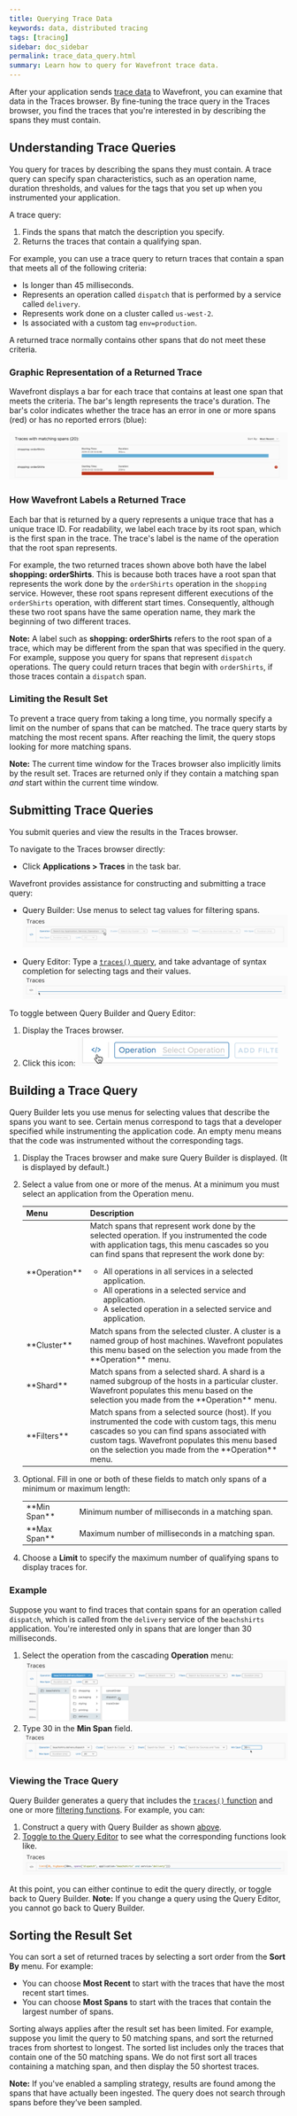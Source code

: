 ```yaml
---
title: Querying Trace Data
keywords: data, distributed tracing
tags: [tracing]
sidebar: doc_sidebar
permalink: trace_data_query.html
summary: Learn how to query for Wavefront trace data.
---
```


After your application sends [trace data](tracing_basics.html#wavefront_trace_data) to Wavefront, you can examine that data in the Traces browser. By fine-tuning the trace query in the Traces browser, you find the traces that you're interested in by describing the spans they must contain.

## Understanding Trace Queries

You query for traces by describing the spans they must contain. A trace query can specify span characteristics, such as an operation name, duration thresholds, and values for the tags that you set up when you instrumented your application. 

A trace query:
1. Finds the spans that match the description you specify.
2. Returns the traces that contain a qualifying span. 

For example, you can use a trace query to return traces that contain a span that meets all of the following criteria: 
* Is longer than 45 milliseconds.
* Represents an operation called `dispatch` that is performed by a service called `delivery`.
* Represents work done on a cluster called `us-west-2`.
* Is associated with a custom tag `env=production`.

A returned trace normally contains other spans that do not meet these criteria. 

### Graphic Representation of a Returned Trace

Wavefront displays a bar for each trace that contains at least one span that meets the criteria. The bar's length represents the trace's duration. The bar's color indicates whether the trace has an error in one or more spans (red) or has no reported errors (blue):

![tracing query results](images/tracing_query_results.png)

### How Wavefront Labels a Returned Trace

Each bar that is returned by a query represents a unique trace that has a unique trace ID. For readability, we label each trace by its root span, which is the first span in the trace. The trace's label is the name of the operation that the root span represents.

For example, the two returned traces shown above both have the label **shopping: orderShirts**. This is because both traces have a root span
that represents the work done by the `orderShirts` operation in the `shopping` service. However, these root spans represent different executions of the `orderShirts` operation, with different start times. Consequently, although these two root spans have the same operation name, they mark the beginning of two different traces.

**Note:** A label such as **shopping: orderShirts** refers to the root span of a trace, which may be different from the span that was specified in the query. For example, suppose you query for spans that represent `dispatch` operations. The query could return traces that begin with `orderShirts`, if those traces contain a `dispatch` span. 

### Limiting the Result Set

To prevent a trace query from taking a long time, you normally specify a limit on the number of spans that can be matched. The trace query starts by matching the most recent spans.  After reaching the limit, the query stops looking for more matching spans. 

**Note:** The current time window for the Traces browser also implicitly limits by the result set. Traces are returned only if they contain a matching span _and_ start within the current time window.

<!---
**Note:** The limit applies to the number of spans that a query matches, and not to the number of traces that the query returns. For example, say you limit a query to 20 spans. If 2 or more qualified spans belong to the same trace, that trace is shown only once, and you will see fewer than 20 traces in the result set.
--->

## Submitting Trace Queries

You submit queries and view the results in the Traces browser. 

To navigate to the Traces browser directly:

* Click **Applications > Traces** in the task bar.

Wavefront provides assistance for constructing and submitting a trace query:
* Query Builder: Use menus to select tag values for filtering spans.
    ![tracing query builder](images/tracing_query_builder.png)

* Query Editor: Type a [`traces()` query](traces_function.html), and take advantage of syntax completion for selecting tags and their values. 
    ![tracing query editor](images/tracing_query_editor.png) 


To toggle between Query Builder and Query Editor: 

1. Display the Traces browser.
2. Click this icon: 
    ![tracing query toggle](images/tracing_query_toggle.png)

## Building a Trace Query

Query Builder lets you use menus for selecting values that describe the spans you want to see. Certain menus correspond to tags that a developer specified while instrumenting the application code. An empty menu means that the code was instrumented without the corresponding tags.

1. Display the Traces browser and make sure Query Builder is displayed. (It is displayed by default.)
2. Select a value from one or more of the menus. At a minimum you must select an application from the Operation menu. 

    <table>
    <colgroup>
    <col width="20%"/>
    <col width="80%"/>
    </colgroup>
    <thead>
    <tr><th>Menu</th><th>Description</th></tr>
    </thead>
    <tbody>
    <tr>
    <td markdown="span">**Operation**</td>
    <td>Match spans that represent work done by the selected operation. If you instrumented the code with application tags, this menu cascades so you can find spans that represent the work done by:
      <ul>
      <li> All operations in all services in a selected application.</li>
      <li> All operations in a selected service and application.</li>
      <li> A selected operation in a selected service and application.</li>
      </ul>
    </td>
    </tr>
    <tr>
    <td markdown="span">**Cluster**</td>
    <td markdown="span">Match spans from the selected cluster. A cluster is a named group of host machines. Wavefront populates this menu based on the selection you made from the **Operation** menu.</td>
    </tr>
    <tr>
    <td markdown="span">**Shard**</td>
    <td markdown="span">Match spans from a selected shard. A shard is a named subgroup of the hosts in a particular cluster. Wavefront populates this menu based on the selection you made from the **Operation** menu.</td>
    </tr>
    <tr>
    <td markdown="span">**Filters**</td>
    <td markdown="span">Match spans from a selected source (host). If you instrumented the code with custom tags, this menu cascades so you can find spans associated with custom tags. Wavefront populates this menu based on the selection you made from the **Operation** menu.</td>
    </tr>
    </tbody>
    </table>
    
3. Optional. Fill in one or both of these fields to match only spans of a minimum or maximum length:  
    <table>
    <colgroup>
    <col width="20%"/>
    <col width="80%"/>
    </colgroup>
    <tbody>
    <tr>
    <td markdown="span">**Min Span**</td>
    <td markdown="span">Minimum number of milliseconds in a matching span.</td>
    </tr>
    <tr>
    <td markdown="span">**Max Span**</td>
    <td markdown="span">Maximum number of milliseconds in a matching span.</td>
    </tr>
    </tbody>
    </table>
    
4. Choose a **Limit** to specify the maximum number of qualifying spans to display traces for. 

### Example

Suppose you want to find traces that contain spans for an operation called `dispatch`, which is called from the `delivery` service of the `beachshirts` application. You're interested only in spans that are longer than 30 milliseconds.  

1. Select the operation from the cascading **Operation** menu:
    ![tracing query builder menu](images/tracing_query_builder_menu.png)
2. Type 30 in the **Min Span** field.
    ![tracing query builder menu2](images/tracing_query_builder_menu2.png) 

### Viewing the Trace Query

Query Builder generates a query that includes the [`traces()` function](traces_function.html) and one or more [filtering functions](traces_function.html#filtering-functions). For example, you can: 

1. Construct a query with Query Builder as shown [above](#example).
2. [Toggle to the Query Editor](#submitting-trace-queries) to see what the corresponding functions look like. 
    ![tracing query editor from builder](images/tracing_query_editor_from_builder.png)

At this point, you can either continue to edit the query directly, or toggle back to Query Builder. **Note:** If you change a query using the Query Editor, you cannot go back to Query Builder.

## Sorting the Result Set

You can sort a set of returned traces by selecting a sort order from the **Sort By** menu. For example: 
* You can choose **Most Recent** to start with the traces that have the most recent start times.
* You can choose **Most Spans** to start with the traces that contain the largest number of spans.

Sorting always applies after the result set has been limited. For example, suppose you limit the query to 50 matching spans, and sort the returned traces from shortest to longest. The sorted list includes only the traces that contain one of the 50 matching spans. We do not first sort all traces containing a matching span, and then display the 50 shortest traces.
 
**Note:** If you've enabled a sampling strategy, results are found among the spans that have actually been ingested. The query does not search through spans before they’ve been sampled.


<!---
<table>
<colgroup>
<col width="18%"/>
<col width="50%"/>
<col width="32%"/>
</colgroup>
<thead>
<tr><th>Menu</th><th>Description</th><th>Example</th></tr>
</thead>
<tbody>
<tr>
<td markdown="span"> </td>
<td markdown="span"> </td>
<td markdown="span"> </td>
</tr>
</tbody>
</table>

<table style="width: 100%">
<colgroup>
<col width="30%"/>
<col width="70%"/>
</colgroup>
<thead>
<tr><th>Menu</th><th>Start With the Traces That Have</th></tr>
</thead>
<tbody>
<tr>
<td markdown="span">**Most Recent**</td>
<td markdown="span">The most recent start times.</td>
</tr>
<tr>
<td markdown="span">**Longest First**</td>
<td markdown="span">The longest overall duration.</td>
</tr>
<tr>
<td markdown="span">**Shortest First**</td>
<td markdown="span">The shortest overall duration.</td>
</tr>
<tr>
<td markdown="span">**Most Spans**</td>
<td markdown="span">The largest number of spans.</td>
</tr>
<tr>
<td markdown="span">**Least Spans**</td>
<td markdown="span">The smallest number of spans.</td>
</tr>
</tbody>
</table>

--->
